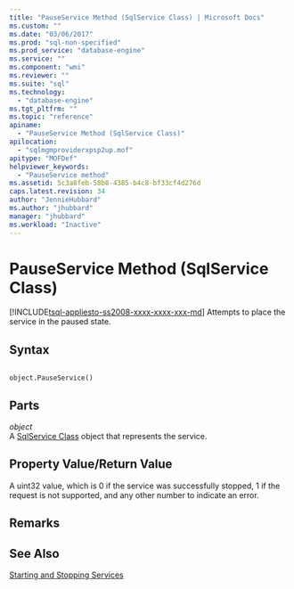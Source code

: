 ```yaml
---
title: "PauseService Method (SqlService Class) | Microsoft Docs"
ms.custom: ""
ms.date: "03/06/2017"
ms.prod: "sql-non-specified"
ms.prod_service: "database-engine"
ms.service: ""
ms.component: "wmi"
ms.reviewer: ""
ms.suite: "sql"
ms.technology: 
  - "database-engine"
ms.tgt_pltfrm: ""
ms.topic: "reference"
apiname: 
  - "PauseService Method (SqlService Class)"
apilocation: 
  - "sqlmgmproviderxpsp2up.mof"
apitype: "MOFDef"
helpviewer_keywords: 
  - "PauseService method"
ms.assetid: 5c3a8feb-58b8-4385-b4c8-bf33cf4d276d
caps.latest.revision: 34
author: "JennieHubbard"
ms.author: "jhubbard"
manager: "jhubbard"
ms.workload: "Inactive"
---
```

# PauseService Method (SqlService Class)
[!INCLUDE[tsql-appliesto-ss2008-xxxx-xxxx-xxx-md](../../../includes/tsql-appliesto-ss2008-xxxx-xxxx-xxx-md.md)]
  Attempts to place the service in the paused state.  
  
## Syntax  
  
```  
  
object.PauseService()  
```  
  
## Parts  
 *object*  
 A [SqlService Class](../../../relational-databases/wmi-provider-configuration-classes/sqlservice-class/sqlservice-class.md) object that represents the service.  
  
## Property Value/Return Value  
 A uint32 value, which is 0 if the service was successfully stopped, 1 if the request is not supported, and any other number to indicate an error.  
  
## Remarks  
  
## See Also  
 [Starting and Stopping Services](http://technet.microsoft.com/library/ms174886\(v=sql.105\).aspx)  
  
  

